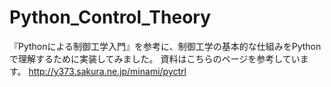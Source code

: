 # Python_Control_Theory


『Pythonによる制御工学入門』を参考に、制御工学の基本的な仕組みをPythonで理解するために実装してみました。
資料はこちらのページを参考しています。
http://y373.sakura.ne.jp/minami/pyctrl